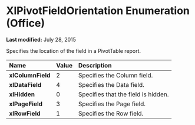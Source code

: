 
# XlPivotFieldOrientation Enumeration (Office)

 **Last modified:** July 28, 2015

Specifies the location of the field in a PivotTable report.


|**Name**|**Value**|**Description**|
|:-----|:-----|:-----|
| **xlColumnField**|2|Specifies the Column field.|
| **xlDataField**|4|Specifies the Data field.|
| **xlHidden**|0|Specifies that the field is hidden.|
| **xlPageField**|3|Specifies the Page field.|
| **xlRowField**|1|Specifies the Row field.|
